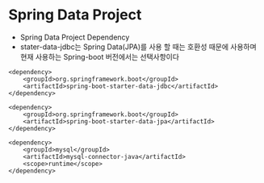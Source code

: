 # Spring Data Project

* Spring Data Project Dependency
* stater-data-jdbc는 Spring Data(JPA)를 사용 할 때는 호환성 때문에 사용하며
현재 사용하는 Spring-boot 버전에서는 선택사항이다
```
<dependency>
    <groupId>org.springframework.boot</groupId>
    <artifactId>spring-boot-starter-data-jdbc</artifactId>
</dependency>

<dependency>
    <groupId>org.springframework.boot</groupId>
    <artifactId>spring-boot-starter-data-jpa</artifactId>
</dependency>

<dependency>
    <groupId>mysql</groupId>
    <artifactId>mysql-connector-java</artifactId>
    <scope>runtime</scope>
</dependency>
```